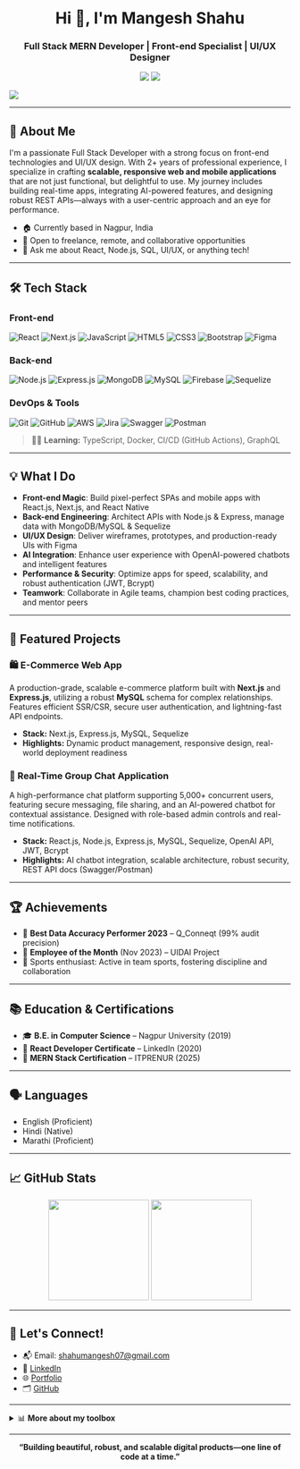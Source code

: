 <!--
  Hi there 👋 I'm Mangesh Shahu!
  (Impressive GitHub profile README for Full Stack MERN Developer & UI/UX Designer)
-->

<h1 align="center">Hi 👋, I'm Mangesh Shahu</h1>
<h3 align="center">Full Stack MERN Developer | Front-end Specialist | UI/UX Designer</h3>

<p align="center">
  <a href="mailto:shahumangesh07@gmail.com"><img src="https://img.shields.io/badge/Email-D14836?style=flat-square&logo=gmail&logoColor=white"/></a>
  <a href="https://linkedin.com/in/mangesh-shah-1773521a3" target="_blank"><img src="https://img.shields.io/badge/LinkedIn-0077B5?style=flat-square&logo=linkedin&logoColor=white"/></a>
  
  <a href="https://cozy-pika-a06bb1.netlify.app/" target="_blank"><img src="https://img.shields.io/badge/Portfolio-000?style=flat-square&logo=vercel&logoColor=white"/></a>
</p>

---

## 🚀 About Me

I'm a passionate Full Stack Developer with a strong focus on front-end technologies and UI/UX design. With 2+ years of professional experience, I specialize in crafting **scalable, responsive web and mobile applications** that are not just functional, but delightful to use. My journey includes building real-time apps, integrating AI-powered features, and designing robust REST APIs—always with a user-centric approach and an eye for performance.

- 🏠 Currently based in Nagpur, India
- 📱 Open to freelance, remote, and collaborative opportunities
- 💬 Ask me about React, Node.js, SQL, UI/UX, or anything tech!

---

## 🛠️ Tech Stack

### Front-end
![React](https://img.shields.io/badge/-React-61DAFB?logo=react&logoColor=white&style=for-the-badge)
![Next.js](https://img.shields.io/badge/-Next.js-000?logo=next.js&logoColor=white&style=for-the-badge)
![JavaScript](https://img.shields.io/badge/-JavaScript-F7DF1E?logo=javascript&logoColor=black&style=for-the-badge)
![HTML5](https://img.shields.io/badge/-HTML5-E34F26?logo=html5&logoColor=white&style=for-the-badge)
![CSS3](https://img.shields.io/badge/-CSS3-1572B6?logo=css3&logoColor=white&style=for-the-badge)
![Bootstrap](https://img.shields.io/badge/-Bootstrap-563D7C?logo=bootstrap&logoColor=white&style=for-the-badge)
![Figma](https://img.shields.io/badge/-Figma-F24E1E?logo=figma&logoColor=white&style=for-the-badge)

### Back-end
![Node.js](https://img.shields.io/badge/-Node.js-339933?logo=node.js&logoColor=white&style=for-the-badge)
![Express.js](https://img.shields.io/badge/-Express.js-000?logo=express&logoColor=white&style=for-the-badge)
![MongoDB](https://img.shields.io/badge/-MongoDB-47A248?logo=mongodb&logoColor=white&style=for-the-badge)
![MySQL](https://img.shields.io/badge/-MySQL-4479A1?logo=mysql&logoColor=white&style=for-the-badge)
![Firebase](https://img.shields.io/badge/-Firebase-FFCA28?logo=firebase&logoColor=black&style=for-the-badge)
![Sequelize](https://img.shields.io/badge/-Sequelize-52B0E7?logo=sequelize&logoColor=white&style=for-the-badge)

### DevOps & Tools
![Git](https://img.shields.io/badge/-Git-F05032?logo=git&logoColor=white&style=for-the-badge)
![GitHub](https://img.shields.io/badge/-GitHub-181717?logo=github&logoColor=white&style=for-the-badge)
![AWS](https://img.shields.io/badge/-AWS-232F3E?logo=amazon-aws&logoColor=white&style=for-the-badge)
![Jira](https://img.shields.io/badge/-Jira-0052CC?logo=jira&logoColor=white&style=for-the-badge)
![Swagger](https://img.shields.io/badge/-Swagger-85EA2D?logo=swagger&logoColor=black&style=for-the-badge)
![Postman](https://img.shields.io/badge/-Postman-FF6C37?logo=postman&logoColor=white&style=for-the-badge)

> 🧑‍💻 **Learning:** TypeScript, Docker, CI/CD (GitHub Actions), GraphQL

---

## 💡 What I Do

- **Front-end Magic**: Build pixel-perfect SPAs and mobile apps with React.js, Next.js, and React Native
- **Back-end Engineering**: Architect APIs with Node.js & Express, manage data with MongoDB/MySQL & Sequelize
- **UI/UX Design**: Deliver wireframes, prototypes, and production-ready UIs with Figma
- **AI Integration**: Enhance user experience with OpenAI-powered chatbots and intelligent features
- **Performance & Security**: Optimize apps for speed, scalability, and robust authentication (JWT, Bcrypt)
- **Teamwork**: Collaborate in Agile teams, champion best coding practices, and mentor peers

---

## 🌟 Featured Projects

### 🛍️ E-Commerce Web App
A production-grade, scalable e-commerce platform built with **Next.js** and **Express.js**, utilizing a robust **MySQL** schema for complex relationships. Features efficient SSR/CSR, secure user authentication, and lightning-fast API endpoints.

- **Stack:** Next.js, Express.js, MySQL, Sequelize
- **Highlights:** Dynamic product management, responsive design, real-world deployment readiness

### 💬 Real-Time Group Chat Application
A high-performance chat platform supporting 5,000+ concurrent users, featuring secure messaging, file sharing, and an AI-powered chatbot for contextual assistance. Designed with role-based admin controls and real-time notifications.

- **Stack:** React.js, Node.js, Express.js, MySQL, Sequelize, OpenAI API, JWT, Bcrypt
- **Highlights:** AI chatbot integration, scalable architecture, robust security, REST API docs (Swagger/Postman)

---

## 🏆 Achievements

- 🥇 **Best Data Accuracy Performer 2023** – Q_Conneqt (99% audit precision)
- 🌟 **Employee of the Month** (Nov 2023) – UIDAI Project
- 🏅 Sports enthusiast: Active in team sports, fostering discipline and collaboration

---

## 📚 Education & Certifications

- 🎓 **B.E. in Computer Science** – Nagpur University (2019)
- 📜 **React Developer Certificate** – LinkedIn (2020)
- 📜 **MERN Stack Certification** – ITPRENUR (2025)

---

## 🗣️ Languages

- English (Proficient)
- Hindi (Native)
- Marathi (Proficient)

---

## 📈 GitHub Stats

<p align="center">
  <img src="https://github-readme-stats.vercel.app/api?username=Mangesh-Shahu&show_icons=true&theme=radical" height="180"/>
  <img src="https://github-readme-streak-stats.herokuapp.com/?user=Mangesh-Shahu&theme=radical" height="180"/>
</p>

---

## 🤝 Let's Connect!

- 📬 Email: [shahumangesh07@gmail.com](mailto:shahumangesh07@gmail.com)
- 💼 [LinkedIn](https://linkedin.com/in/mangesh-shah-1773521a3)
- 🌐 [Portfolio](https://cozy-pika-a06bb1.netlify.app/)
- 🗂️ [GitHub](https://github.com/Mangesh-Shahu)

---

<details>
  <summary>📊 <b>More about my toolbox</b></summary>
  
  - 💻 Front-end: React.js, Next.js, React Native, HTML5, CSS3, Bootstrap, Figma  
  - 🔧 Back-end: Node.js, Express.js, MySQL, MongoDB, Firebase, Sequelize ORM  
  - 🛡️ Security: JWT, Bcrypt  
  - ⚙️ DevOps: Git, GitHub, AWS, Docker (learning), CI/CD  
  - 🛠️ Tools: Jira, Postman, Swagger, Excel, Google Sheets  
  - 🤖 AI: OpenAI API integration  
  - 📈 Agile methodologies, REST API design, performance tuning
</details>

---

<p align="center">
  <b>“Building beautiful, robust, and scalable digital products—one line of code at a time.”</b>
</p>
